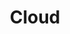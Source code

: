 ---
title: "Cloud"
description: "A category cloud weighted by posts per category."
type: cloud
menu:
  main:
    name: "Cloud"
    title: "Cloud"
    identifier: "cloud"
    url: "/cloud/"
    weight: 10
---